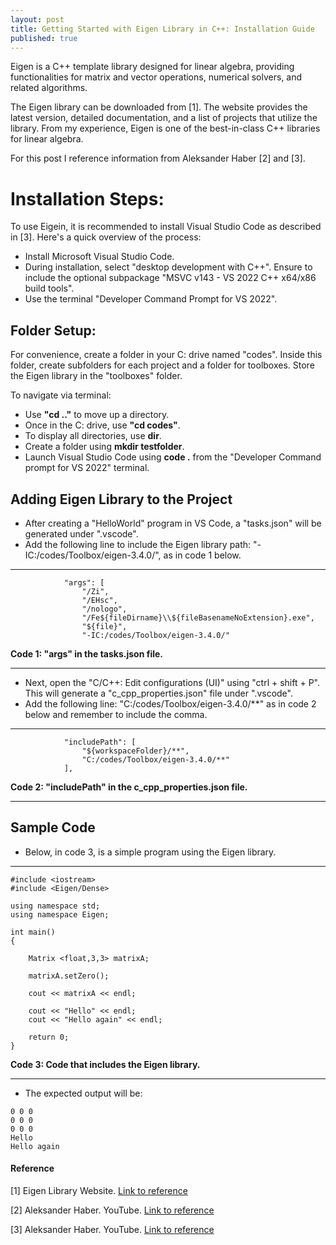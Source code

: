 ```yaml
---
layout: post
title: Getting Started with Eigen Library in C++: Installation Guide
published: true
---
```


Eigen is a C++ template library designed for linear algebra, providing functionalities for matrix and vector operations,
numerical solvers, and related algorithms. 

The Eigen library can be downloaded from [1]. The website provides the latest version, detailed documentation, and a list of projects that utilize the library.
From my experience, Eigen is one of the best-in-class C++ libraries for linear algebra.

For this post I reference information from Aleksander Haber [2] and [3].

# Installation Steps:

To use Eigein, it is recommended to install Visual Studio Code as described in [3]. 
Here's a quick overview of the process:

* Install Microsoft Visual Studio Code.
* During installation, select "desktop development with C++". Ensure to include the optional subpackage "MSVC v143 - VS 2022 C++ x64/x86 build tools".
* Use the terminal "Developer Command Prompt for VS 2022".

## Folder Setup:
For convenience, create a folder in your C: drive named "codes". Inside this folder, create subfolders for each project and a folder
for toolboxes. Store the Eigen library in the "toolboxes" folder.

To navigate via terminal:
  
  * Use **"cd .."** to move up a directory.
  * Once in the C: drive, use **"cd codes"**.
  * To display all directories, use **dir**.
  * Create a folder using **mkdir testfolder**.
  * Launch Visual Studio Code using **code .** from the "Developer Command prompt for VS 2022" terminal.

## Adding Eigen Library to the Project

  * After creating a "HelloWorld" program in VS Code, a "tasks.json" will be generated under ".vscode".
  * Add the following line to include the Eigen library path: "-IC:/codes/Toolbox/eigen-3.4.0/", as in code 1 below.

---

```{C++}
            "args": [
                "/Zi",
                "/EHsc",
                "/nologo",
                "/Fe${fileDirname}\\${fileBasenameNoExtension}.exe",
                "${file}",
                "-IC:/codes/Toolbox/eigen-3.4.0/"
```
**Code 1: "args" in the tasks.json file.**

---

  * Next, open the "C/C++: Edit configurations (UI)" using "ctrl + shift + P". This will generate a "c_cpp_properties.json" file under ".vscode".
  * Add the following line: "C:/codes/Toolbox/eigen-3.4.0/**" as in code 2 below and remember to include the comma.

---

```{C++}
            "includePath": [
                "${workspaceFolder}/**",
                "C:/codes/Toolbox/eigen-3.4.0/**"
            ],
```
**Code 2: "includePath" in the c_cpp_properties.json file.**

---

## Sample Code

  * Below, in code 3, is a simple program using the Eigen library.

---

```{C++}
#include <iostream>
#include <Eigen/Dense>

using namespace std;
using namespace Eigen;

int main()
{

    Matrix <float,3,3> matrixA;

    matrixA.setZero();

    cout << matrixA << endl;

    cout << "Hello" << endl;
    cout << "Hello again" << endl;

    return 0;
}
```
**Code 3: Code that includes the Eigen library.**

---

  * The expected output will be:

```{C++}
0 0 0
0 0 0
0 0 0
Hello
Hello again
```


#### Reference

[1] Eigen Library Website. [Link to reference](https://eigen.tuxfamily.org/index.php?title=Main_Page)

[2] Aleksander Haber. YouTube. [Link to reference](https://www.youtube.com/watch?v=fUxp3upZsk0)

[3] Aleksander Haber. YouTube. [Link to reference](https://www.youtube.com/watch?v=2KGM3-r8eK8&t=0s)
